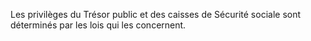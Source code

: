 Les privilèges du Trésor public et des caisses de Sécurité sociale sont déterminés par les lois qui les concernent.
